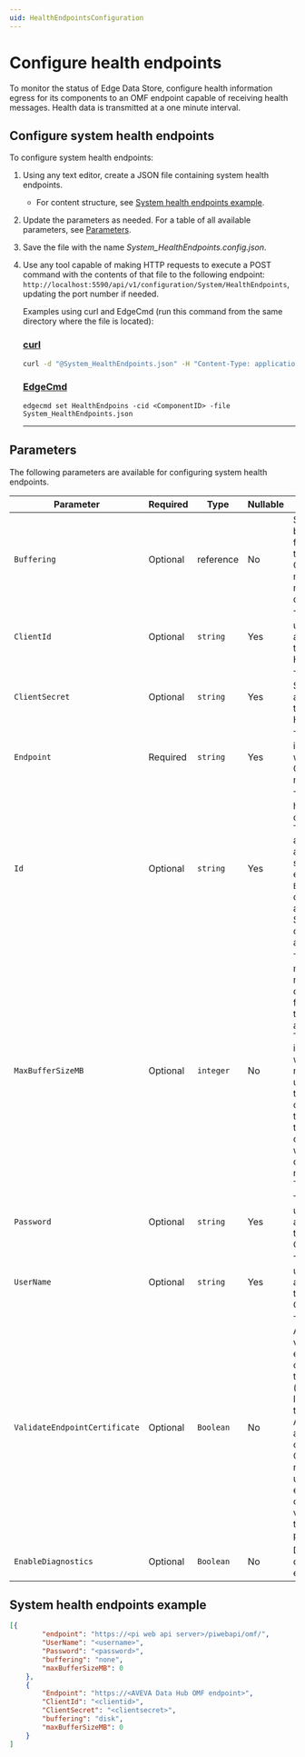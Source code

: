 ```yaml
---
uid: HealthEndpointsConfiguration
---
```


# Configure health endpoints

To monitor the status of Edge Data Store, configure health information egress for its components to an OMF endpoint capable of receiving health messages. Health data is transmitted at a one minute interval.

## Configure system health endpoints

To configure system health endpoints:

1. Using any text editor, create a JSON file containing system health endpoints.

    - For content structure, see [System health endpoints example](#system-health-endpoints-example).

1. Update the parameters as needed. For a table of all available parameters, see [Parameters](#parameters).

1. Save the file with the name _System_HealthEndpoints.config.json_.

1. Use any tool capable of making HTTP requests to execute a POST command with the contents of that file to the following endpoint: `http://localhost:5590/api/v1/configuration/System/HealthEndpoints`, updating the port number if needed.

    Examples using curl and EdgeCmd (run this command from the same directory where the file is located):
    
    ### [curl](#tab/tabid-1)

    ```bash
    curl -d "@System_HealthEndpoints.json" -H "Content-Type: application/json" http://localhost:5590/api/v1/configuration/System/HealthEndpoints
    ```

    ### [EdgeCmd](#tab/tabid-2)

    ```
    edgecmd set HealthEndpoins -cid <ComponentID> -file System_HealthEndpoints.json
    ```
    ***

## Parameters

The following parameters are available for configuring system health endpoints.

| Parameter                                                   | Required  | Type     | Nullable | Description                                   |
| ----------------------------------------------------------- | --------- | -------- | -------- | -------------------------------------------- |
| `Buffering`                                                   | Optional  | reference| No       | Sets the buffering type for messages to this endpoint. <br> Options are memory, disk, or none. The default is none. |
| `ClientId`                                                  | Optional  | `string` | Yes        | The Client ID used for authentication to AVEVA Data Hub. |
| `ClientSecret`                                                | Optional  | `string` | Yes      | The Client Secret used for authentication to AVEVA Data Hub. |
| `Endpoint`                                                    | Required  | `string` | Yes      | The URL of the ingress point which accepts OMF health messages.|
| `Id`                                                          | Optional  | `string` | Yes      | The `Id` of the health endpoint configuration. <br> The `Id` can be any alphanumeric string; for example, `Endpoint1`. If you do not specify an `Id`, Edge Data Store generates one automatically.|
| `MaxBufferSizeMB`                                             | Optional  | `integer`| No       | The limit on the maximum megabytes of data to buffer for messages to this endpoint if an integer is > 0. This parameter is useful if you want to limit memory or disk usage growth in the event of disconnection to the endpoint. If the buffer is full, old messages will be discarded for new messages. The default is `0`. |
| `Password`                                                    | Optional  | `string` | Yes      | The password used for authentication to PI Web API OMF endpoint. |
| `UserName`                                                    | Optional  | `string` | Yes      | The user name used for authentication to PI Web API OMF endpoint. |
| `ValidateEndpointCertificate`                                 | Optional  | `Boolean`| No       | The OSIsoft Adapter validates the endpoint certificate if set to true (recommended). If set to false, the OSIsoft Adapter accepts any endpoint certificate. OSIsoft strongly recommends using disabled endpoint certificate validation for testing purposes only. |
| `EnableDiagnostics`                                    | Optional | `Boolean`| No    | Determines if diagnostics are enabled  |

## System health endpoints example

```json
[{
        "endpoint": "https://<pi web api server>/piwebapi/omf/",
        "UserName": "<username>",
        "Password": "<password>",
        "buffering": "none",
        "maxBufferSizeMB": 0
    },
    {
        "Endpoint": "https://<AVEVA Data Hub OMF endpoint>",
        "ClientId": "<clientid>",
        "ClientSecret": "<clientsecret>",
        "buffering": "disk",
        "maxBufferSizeMB": 0
    }
]
```
